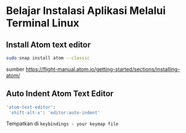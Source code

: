 # Belajar Instalasi Aplikasi Melalui Terminal Linux
## Install Atom text editor
```bash
sudo snap install atom --classic
```
sumber https://flight-manual.atom.io/getting-started/sections/installing-atom/
## Auto Indent Atom Text Editor
 ```bash
 'atom-text-editor':
  'shift-alt-x': 'editor:auto-indent'
  ```
  Tempatkan di <code>keybindings - your keymap file</code>
